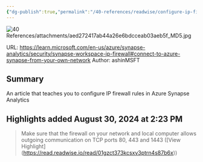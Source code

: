 ```yaml
---
{"dg-publish":true,"permalink":"/40-references/readwise/configure-ip-firewall-rules-azure-synapse-analytics/","tags":["rw/articles"]}
---
```


![40 References/attachments/aed272417ab44a26e6bdcceab03aeb5f_MD5.jpg](/img/user/40%20References/attachments/aed272417ab44a26e6bdcceab03aeb5f_MD5.jpg)
  
URL: https://learn.microsoft.com/en-us/azure/synapse-analytics/security/synapse-workspace-ip-firewall#connect-to-azure-synapse-from-your-own-network
Author: ashinMSFT

## Summary

An article that teaches you to configure IP firewall rules in Azure Synapse Analytics

## Highlights added August 30, 2024 at 2:23 PM
>Make sure that the firewall on your network and local computer allows outgoing communication on TCP ports 80, 443 and 1443 ([View Highlight] (https://read.readwise.io/read/01gzct373kcsxv3ptrn4s87b6x))


